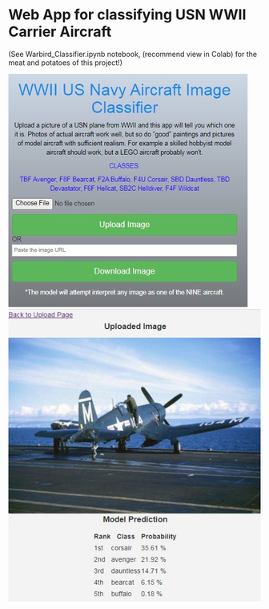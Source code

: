 # Web App for classifying USN WWII Carrier Aircraft

(See Warbird_Classifier.ipynb notebook, (recommend view in Colab) for the meat and potatoes of this project!)

![Screenshot](home.jpg)
![Screenshot](prediction.jpg)
